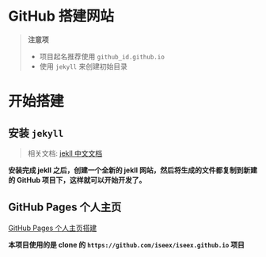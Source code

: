 # GitHub 搭建网站

> **注意项**
> * 项目起名推荐使用 `github_id.github.io`
> * 使用 `jekyll` 来创建初始目录

# 开始搭建

## 安装 `jekyll`
> 相关文档: [jekll 中文文档](https://www.jekyll.com.cn/docs/)

**安装完成 jekll 之后，创建一个全新的 jekll 网站，然后将生成的文件都复制到新建的 GitHub 项目下，这样就可以开始开发了。**

## GitHub Pages 个人主页
[GitHub Pages 个人主页搭建](https://iseex.github.io/2019-03/github-pages-create/)

**本项目使用的是 clone 的 `https://github.com/iseex/iseex.github.io` 项目**